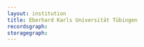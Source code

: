 ```yaml
---
layout: institution
title: Eberhard Karls Universität Tübingen
recordsgraph: 
storagegraph: 
---
```

